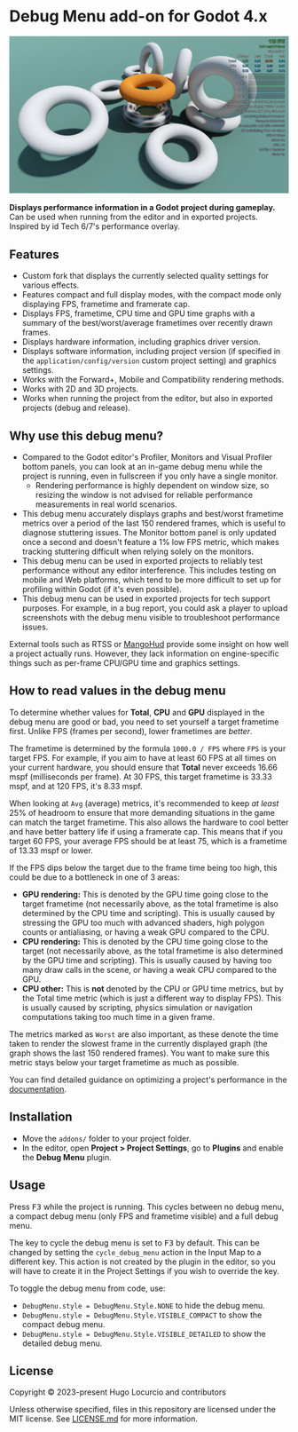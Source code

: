 # Debug Menu add-on for Godot 4.x

![Screenshot](https://raw.githubusercontent.com/Calinou/media/master/godot-debug-menu-demo/screenshot.png)

**Displays performance information in a Godot project during gameplay.**
Can be used when running from the editor and in exported projects.
Inspired by id Tech 6/7's performance overlay.

## Features

- Custom fork that displays the currently selected quality settings for various effects.
- Features compact and full display modes, with the compact mode only displaying
  FPS, frametime and framerate cap.
- Displays FPS, frametime, CPU time and GPU time graphs with a summary of the
  best/worst/average frametimes over recently drawn frames.
- Displays hardware information, including graphics driver version.
- Displays software information, including project version (if specified in the
  `application/config/version` custom project setting) and graphics settings.
- Works with the Forward+, Mobile and Compatibility rendering methods.
- Works with 2D and 3D projects.
- Works when running the project from the editor, but also in exported projects
  (debug and release).

## Why use this debug menu?

- Compared to the Godot editor's Profiler, Monitors and Visual Profiler bottom
  panels, you can look at an in-game debug menu while the project is running,
  even in fullscreen if you only have a single monitor.
    - Rendering performance is highly dependent on window size, so resizing the
      window is not advised for reliable performance measurements in real world
      scenarios.
- This debug menu accurately displays graphs and best/worst frametime metrics
  over a period of the last 150 rendered frames, which is useful to diagnose
  stuttering issues. The Monitor bottom panel is only updated once a second and
  doesn't feature a 1% low FPS metric, which makes tracking stuttering
  difficult when relying solely on the monitors.
- This debug menu can be used in exported projects to reliably test performance
  without any editor interference. This includes testing on mobile and Web
  platforms, which tend to be more difficult to set up for profiling within
  Godot (if it's even possible).
- This debug menu can be used in exported projects for tech support purposes.
  For example, in a bug report, you could ask a player to upload screenshots
  with the debug menu visible to troubleshoot performance issues.

External tools such as RTSS or [MangoHud](https://github.com/flightlessmango/MangoHud)
provide some insight on how well a project actually runs. However, they lack
information on engine-specific things such as per-frame CPU/GPU time and
graphics settings.

## How to read values in the debug menu

To determine whether values for **Total**, **CPU** and **GPU** displayed in the
debug menu are good or bad, you need to set yourself a target frametime first.
Unlike FPS (frames per second), lower frametimes are *better*.

The frametime is determined by the formula `1000.0 / FPS` where `FPS` is your
target FPS. For example, if you aim to have at least 60 FPS at all times on your
current hardware, you should ensure that **Total** never exceeds 16.66 mspf
(milliseconds per frame). At 30 FPS, this target frametime is 33.33 mspf, and at
120 FPS, it's 8.33 mspf.

When looking at `Avg` (average) metrics, it's recommended to keep *at least* 25%
of headroom to ensure that more demanding situations in the game can match the
target frametime. This also allows the hardware to cool better and have better
battery life if using a framerate cap. This means that if you target 60 FPS,
your average FPS should be at least 75, which is a frametime of 13.33 mspf or
lower.

If the FPS dips below the target due to the frame time being too high, this
could be due to a bottleneck in one of 3 areas:

- **GPU rendering:** This is denoted by the GPU time going close to the target
  frametime (not necessarily above, as the total frametime is also determined by
  the CPU time and scripting). This is usually caused by stressing the GPU too
  much with advanced shaders, high polygon counts or antialiasing, or having a
  weak GPU compared to the CPU.
- **CPU rendering:** This is denoted by the CPU time going close to the target
  (not necessarily above, as the total frametime is also determined by the GPU
  time and scripting). This is usually caused by having too many draw calls in
  the scene, or having a weak CPU compared to the GPU.
- **CPU other:** This is **not** denoted by the CPU or GPU time metrics, but by
  the Total time metric (which is just a different way to display FPS). This is
  usually caused by scripting, physics simulation or navigation computations
  taking too much time in a given frame.

The metrics marked as `Worst` are also important, as these denote the time taken
to render the slowest frame in the currently displayed graph (the graph shows
the last 150 rendered frames). You want to make sure this metric stays below
your target frametime as much as possible.

You can find detailed guidance on optimizing a project's performance in the
[documentation](https://docs.godotengine.org/en/stable/tutorials/performance/index.html).

## Installation

- Move the `addons/` folder to your project folder.
- In the editor, open **Project > Project Settings**, go to **Plugins**
  and enable the **Debug Menu** plugin.

## Usage

Press <kbd>F3</kbd> while the project is running. This cycles between no debug
menu, a compact debug menu (only FPS and frametime visible) and a full debug
menu.

The key to cycle the debug menu is set to <kbd>F3</kbd> by default. This can be
changed by setting the `cycle_debug_menu` action in the Input Map to a different
key. This action is not created by the plugin in the editor, so you will have to
create it in the Project Settings if you wish to override the key.

To toggle the debug menu from code, use:

- `DebugMenu.style = DebugMenu.Style.NONE` to hide the debug menu.
- `DebugMenu.style = DebugMenu.Style.VISIBLE_COMPACT` to show the compact debug menu.
- `DebugMenu.style = DebugMenu.Style.VISIBLE_DETAILED` to show the detailed debug menu.

## License

Copyright © 2023-present Hugo Locurcio and contributors

Unless otherwise specified, files in this repository are licensed under the
MIT license. See [LICENSE.md](LICENSE.md) for more information.
